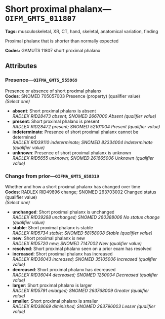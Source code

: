 # Short proximal phalanx—`OIFM_GMTS_011807`

**Tags:** musculoskeletal, XR, CT, hand, skeletal, anatomical variation, finding

Proximal phalanx that is shorter than normally expected

**Codes:** GAMUTS 11807 short proximal phalanx

## Attributes

### Presence—`OIFMA_GMTS_555969`

Presence or absence of short proximal phalanx  
**Codes**: SNOMED 705057003 Presence (property) (qualifier value)  
*(Select one)*

- **absent**: Short proximal phalanx is absent  
_RADLEX RID28473 absent; SNOMED 2667000 Absent (qualifier value)_
- **present**: Short proximal phalanx is present  
_RADLEX RID28472 present; SNOMED 52101004 Present (qualifier value)_
- **indeterminate**: Presence of short proximal phalanx cannot be determined  
_RADLEX RID39110 indeterminate; SNOMED 82334004 Indeterminate (qualifier value)_
- **unknown**: Presence of short proximal phalanx is unknown  
_RADLEX RID5655 unknown; SNOMED 261665006 Unknown (qualifier value)_

### Change from prior—`OIFMA_GMTS_658319`

Whether and how a short proximal phalanx has changed over time  
**Codes**: RADLEX RID49896 change; SNOMED 263703002 Changed status (qualifier value)  
*(Select one)*

- **unchanged**: Short proximal phalanx is unchanged  
_RADLEX RID39268 unchanged; SNOMED 260388006 No status change (qualifier value)_
- **stable**: Short proximal phalanx is stable  
_RADLEX RID5734 stable; SNOMED 58158008 Stable (qualifier value)_
- **new**: Short proximal phalanx is new  
_RADLEX RID5720 new; SNOMED 7147002 New (qualifier value)_
- **resolved**: Short proximal phalanx seen on a prior exam has resolved  
- **increased**: Short proximal phalanx has increased  
_RADLEX RID36043 increased; SNOMED 35105006 Increased (qualifier value)_
- **decreased**: Short proximal phalanx has decreased  
_RADLEX RID36044 decreased; SNOMED 1250004 Decreased (qualifier value)_
- **larger**: Short proximal phalanx is larger  
_RADLEX RID5791 enlarged; SNOMED 263768009 Greater (qualifier value)_
- **smaller**: Short proximal phalanx is smaller  
_RADLEX RID38669 diminished; SNOMED 263796003 Lesser (qualifier value)_